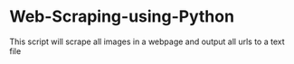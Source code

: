 # Web-Scraping-using-Python
This script will scrape all images in a webpage and output all urls to a text file
